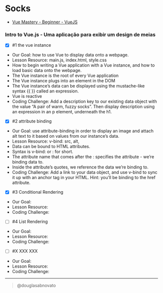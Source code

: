 # Socks
- [Vue Mastery - Beginner - VueJS](https://www.vuemastery.com/courses-path/beginner)

### Intro to Vue.js - Uma aplicação para exibir um design de meias

- [x] #1 the vue instance
- Our Goal: how to use Vue to display data onto a webpage.
- Lesson Resource: main.js, index.html, style.css
- How to begin writing a Vue application with a Vue instance, and how to load basic data onto the webpage.
- The Vue instance is the root of every Vue application
- The Vue instance plugs into an element in the DOM
- The Vue instance’s data can be displayed using the mustache-like syntax {{ }} called an expression.
- Vue is reactive
- Coding Challenge: Add a description key to our existing data object with the value “A pair of warm, fuzzy socks”. Then display description using an expression in an p element, underneath the h1.

- [x] #2 attribute binding 
- Our Goal: use attribute-binding in order to display an image and attach alt text to it based on values from our instance’s data.
- Lesson Resource: v-bind: src, alt, 
- Data can be bound to HTML attributes.
- Syntax is v-bind: or : for short.
- The attribute name that comes after the : specifies the attribute - we’re binding data to.
- Inside the attribute’s quotes, we reference the data we’re binding to.
- Coding Challenge: Add a link to your data object, and use v-bind to sync it up with an anchor tag in your HTML. Hint: you’ll be binding to the href attribute.

- [x] #3 Conditional Rendering 
- Our Goal:
- Lesson Resource:
- Coding Challenge:

- [ ] #4 List Rendering 
- Our Goal:
- Lesson Resource:
- Coding Challenge:

- [ ] #X XXX XXX 
- Our Goal:
- Lesson Resource:
- Coding Challenge:

---

> @douglasabnovato